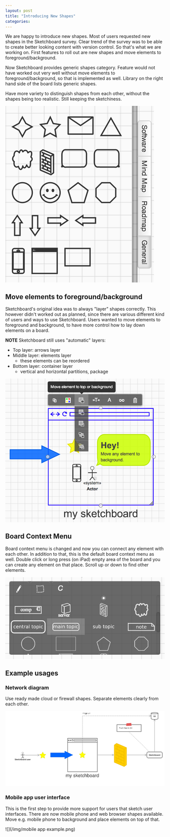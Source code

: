 ```yaml
---
layout: post
title: "Introducing New Shapes"
categories: 
---
```


We are happy to introduce new shapes. Most of users requested new shapes in the Sketchboard survey. Clear trend of the survey was to be able to create better looking content with version control. So that's what we are working on. First features to roll out are new shapes and move elements to foreground/background.

Now Sketchboard provides generic shapes category. Feature would not have worked out very well without move elements to foreground/background, so that is implemented as well. Library on the right hand side of the board lists generic shapes.

Have more variety to distinguish shapes from each other, without the shapes being too realistic. Still keeping the sketchiness.

![Generic Shapes](/img/generic-shapes.png)


Move elements to foreground/background
--------------------------------------

Sketchboard's original idea was to always "layer" shapes correctly. This however didn't worked out as planned, since there are various different kind of users and ways to use Sketchboard. Users wanted to move elements to foreground and background, to have more control how to lay down elements on a board. 

**NOTE**
Sketchboard still uses "automatic" layers:

- Top layer: arrows layer
- Middle layer: elements layer
	- these elements can be reordered
- Bottom layer: container layer
	- vertical and horizontal partitions, package

![Move elements to foreground/background](/img/foreg-backg-menu.png)

Board Context Menu
------------------

Board context menu is changed and now you can connect any element with each other. In addition to that, this is the default board context menu as well. Double click or long press (on iPad) empty area of the board and you can create any element on that place. Scroll up or down to find other elements.

![Board Context Menu](/img/board-context-menu.png)

Example usages
--------------

### Network diagram

Use ready made cloud or firewall shapes. Separate elements clearly from each other.

![Network example](/img/network-example.png)


### Mobile app user interface

This is the first step to provide more support for users that sketch user interfaces. There are now mobile phone and web browser shapes available. Move e.g. mobile phone to background and place elements on top of that.

![](/img/mobile app example.png)